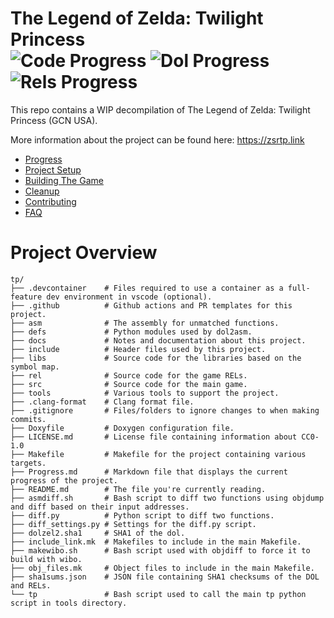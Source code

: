 # The Legend of Zelda: Twilight Princess <br /> ![Code Progress] ![Dol Progress] ![Rels Progress]
[Code Progress]: https://img.shields.io/endpoint?label=Code&url=https%3A%2F%2Fprogress.deco.mp%2Fdata%2Ftwilightprincess%2Fgcn_usa%2Fdefault%2F%3Fmode%3Dshield%26measure%3Dcode
[Dol Progress]: https://img.shields.io/endpoint?label=Dol&url=https%3A%2F%2Fprogress.deco.mp%2Fdata%2Ftwilightprincess%2Fgcn_usa%2Fdefault%2F%3Fmode%3Dshield%26measure%3Ddol
[Rels Progress]: https://img.shields.io/endpoint?label=Rels&url=https%3A%2F%2Fprogress.deco.mp%2Fdata%2Ftwilightprincess%2Fgcn_usa%2Fdefault%2F%3Fmode%3Dshield%26measure%3Drels

This repo contains a WIP decompilation of The Legend of Zelda: Twilight Princess (GCN USA).

More information about the project can be found here: https://zsrtp.link  

<!--ts-->
* [Progress](https://zsrtp.link/progress)
* [Project Setup](https://zsrtp.link/contribute/installation#set-up-dependencies)
* [Building The Game](https://zsrtp.link/contribute/installation#building)
* [Cleanup](https://zsrtp.link/contribute/installation#cleanup)
* [Contributing](https://zsrtp.link/contribute)
* [FAQ](https://zsrtp.link/about)
        
<!--te-->

Project Overview
=================
```
tp/
├── .devcontainer    # Files required to use a container as a full-feature dev environment in vscode (optional).
├── .github          # Github actions and PR templates for this project.
├── asm              # The assembly for unmatched functions.
├── defs             # Python modules used by dol2asm.
├── docs             # Notes and documentation about this project.
├── include          # Header files used by this project.
├── libs             # Source code for the libraries based on the symbol map.
├── rel              # Source code for the game RELs.
├── src              # Source code for the main game.
├── tools            # Various tools to support the project.
├── .clang-format    # Clang format file.
├── .gitignore       # Files/folders to ignore changes to when making commits.
├── Doxyfile         # Doxygen configuration file.
├── LICENSE.md       # License file containing information about CC0-1.0
├── Makefile         # Makefile for the project containing various targets.
├── Progress.md      # Markdown file that displays the current progress of the project.
├── README.md        # The file you're currently reading.
├── asmdiff.sh       # Bash script to diff two functions using objdump and diff based on their input addresses.
├── diff.py          # Python script to diff two functions.
├── diff_settings.py # Settings for the diff.py script.
├── dolzel2.sha1     # SHA1 of the dol.
├── include_link.mk  # Makefiles to include in the main Makefile.
├── makewibo.sh      # Bash script used with objdiff to force it to build with wibo.
├── obj_files.mk     # Object files to include in the main Makefile.
├── sha1sums.json    # JSON file containing SHA1 checksums of the DOL and RELs.
└── tp               # Bash script used to call the main tp python script in tools directory.
```
